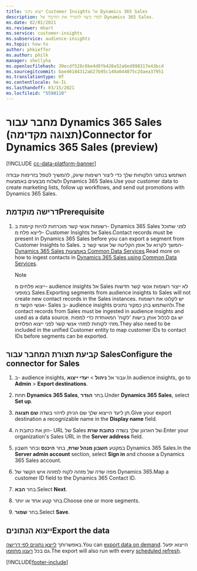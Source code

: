 ```yaml
---
title: ייצוא נתוני Customer Insights אל Dynamics 365 Sales
description: למדו כיצד להגדיר את החיבור אל Dynamics 365 Sales.
ms.date: 02/01/2021
ms.reviewer: mhart
ms.service: customer-insights
ms.subservice: audience-insights
ms.topic: how-to
author: phkieffer
ms.author: philk
manager: shellyha
ms.openlocfilehash: 39ecdf528c6be4d8fb420a52a6ed998317e43bcd
ms.sourcegitcommit: bae40184312ab27b95c140a044875c2daea37951
ms.translationtype: HT
ms.contentlocale: he-IL
ms.lasthandoff: 03/15/2021
ms.locfileid: "5598110"
---
```

# <a name="connector-for-dynamics-365-sales-preview"></a><span data-ttu-id="a038a-103">מחבר עבור Dynamics 365 Sales (תצוגה מקדימה)</span><span class="sxs-lookup"><span data-stu-id="a038a-103">Connector for Dynamics 365 Sales (preview)</span></span>

[!INCLUDE [cc-data-platform-banner](../includes/cc-data-platform-banner.md)]

<span data-ttu-id="a038a-104">השתמש בנתוני הלקוחות שלך כדי ליצור רשימות שיווק, להמשיך לטפל בזרימות עבודה ולשלוח מבצעים באמצעות Dynamics 365 Sales.</span><span class="sxs-lookup"><span data-stu-id="a038a-104">Use your customer data to create marketing lists, follow up workflows, and send out promotions with Dynamics 365 Sales.</span></span>

## <a name="prerequisite"></a><span data-ttu-id="a038a-105">דרישה מוקדמת</span><span class="sxs-lookup"><span data-stu-id="a038a-105">Prerequisite</span></span>

1. <span data-ttu-id="a038a-106">רשומות אנשי קשר מוכרחות להיות קיימות ב- Dynamics 365 Sales לפני שתוכל לייצא פלח מ- Customer Insights אל Sales.</span><span class="sxs-lookup"><span data-stu-id="a038a-106">Contact records must be present in Dynamics 365 Sales before you can export a segment from Customer Insights to Sales.</span></span> <span data-ttu-id="a038a-107">המשך לקרוא על אופן הקליטה של אנשי קשר ב- [Dynamics 365 Sales באמצעות Common Data Services](connect-power-query.md).</span><span class="sxs-lookup"><span data-stu-id="a038a-107">Read more on how to ingest contacts in [Dynamics 365 Sales using Common Data Services](connect-power-query.md).</span></span>

   > [!NOTE]
   > <span data-ttu-id="a038a-108">ייצוא פלחים מ- audience insights אל Sales לא ייצור רשומות אנשי קשר חדשות במופעי Sales.</span><span class="sxs-lookup"><span data-stu-id="a038a-108">Exporting segments from audience insights to Sales will not create new contact records in the Sales instances.</span></span> <span data-ttu-id="a038a-109">יש לקלוט את רשומות אנשי הקשר מ- Sales ב- audience insights ולהשתמש בהן כמקור נתונים.</span><span class="sxs-lookup"><span data-stu-id="a038a-109">The contact records from Sales must be ingested in audience insights and used as a data source.</span></span> <span data-ttu-id="a038a-110">יש גם לכלול אותן בישות 'לקוח' המאוחדת כדי למפות מזהי לקוחות למזהי אנשי קשר לפני ייצוא הפלחים.</span><span class="sxs-lookup"><span data-stu-id="a038a-110">They also need to be included in the unified Customer entity to map customer IDs to contact IDs before segments can be exported.</span></span>

## <a name="configure-the-connector-for-sales"></a><span data-ttu-id="a038a-111">קביעת תצורת המחבר עבור Sales</span><span class="sxs-lookup"><span data-stu-id="a038a-111">Configure the connector for Sales</span></span>

1. <span data-ttu-id="a038a-112">ב- audience insights, עבור אל **ניהול** > **יעדי ייצוא**.</span><span class="sxs-lookup"><span data-stu-id="a038a-112">In audience insights, go to **Admin** > **Export destinations**.</span></span>

1. <span data-ttu-id="a038a-113">תחת **Dynamics 365 Sales**, בחר **הגדר**.</span><span class="sxs-lookup"><span data-stu-id="a038a-113">Under **Dynamics 365 Sales**, select **Set up**.</span></span>

1. <span data-ttu-id="a038a-114">תן ליעד הייצוא שלך שם הניתן לזיהוי בשדה **שם תצוגה**.</span><span class="sxs-lookup"><span data-stu-id="a038a-114">Give your export destination a recognizable name in the **Display name** field.</span></span>

1. <span data-ttu-id="a038a-115">הזן את כתובת ה- URL של Sales של הארגון שלך בשדה **כתובת שרת**.</span><span class="sxs-lookup"><span data-stu-id="a038a-115">Enter your organization's Sales URL in the **Server address** field.</span></span>

1. <span data-ttu-id="a038a-116">במקטע **חשבון מנהל שרת**, בחר **היכנס** ובחר חשבון Dynamics 365 Sales.</span><span class="sxs-lookup"><span data-stu-id="a038a-116">In the **Server admin account** section, select **Sign in** and choose a Dynamics 365 Sales account.</span></span>

1. <span data-ttu-id="a038a-117">מפה שדה של מזהה לקוח למזהה איש הקשר של Dynamics 365.</span><span class="sxs-lookup"><span data-stu-id="a038a-117">Map a customer ID field to the Dynamics 365 Contact ID.</span></span>

1. <span data-ttu-id="a038a-118">בחר **הבא**.</span><span class="sxs-lookup"><span data-stu-id="a038a-118">Select **Next**.</span></span>

1. <span data-ttu-id="a038a-119">בחר קטע אחד או יותר.</span><span class="sxs-lookup"><span data-stu-id="a038a-119">Choose one or more segments.</span></span>

1. <span data-ttu-id="a038a-120">בחר **שמור**.</span><span class="sxs-lookup"><span data-stu-id="a038a-120">Select **Save**.</span></span>

## <a name="export-the-data"></a><span data-ttu-id="a038a-121">ייצוא הנתונים</span><span class="sxs-lookup"><span data-stu-id="a038a-121">Export the data</span></span>

<span data-ttu-id="a038a-122">באפשרותך [לייצא נתונים לפי דרישה](export-destinations.md).</span><span class="sxs-lookup"><span data-stu-id="a038a-122">You can [export data on demand](export-destinations.md).</span></span> <span data-ttu-id="a038a-123">הייצוא יפעל גם בכל [רענון מתוזמן](system.md#schedule-tab).</span><span class="sxs-lookup"><span data-stu-id="a038a-123">The export will also run with every [scheduled refresh](system.md#schedule-tab).</span></span>


[!INCLUDE[footer-include](../includes/footer-banner.md)]